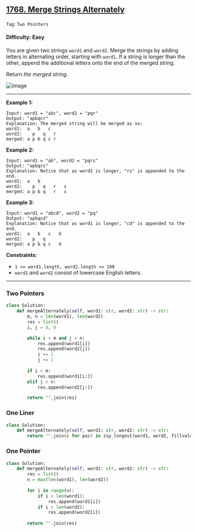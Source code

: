 ## [1768. Merge Strings Alternately](https://leetcode.com/problems/merge-strings-alternately/)

```Tag```: ```Two Pointers```

#### Difficulty: Easy

You are given two strings ```word1``` and ```word2```. Merge the strings by adding letters in alternating order, starting with ```word1```. If a string is longer than the other, append the additional letters onto the end of the merged string.

Return _the merged string_.

![image](https://user-images.githubusercontent.com/35042430/232670032-0cce1aa5-b1e3-4024-bc37-f97f9b564f1f.png)

---

__Example 1:__
```
Input: word1 = "abc", word2 = "pqr"
Output: "apbqcr"
Explanation: The merged string will be merged as so:
word1:  a   b   c
word2:    p   q   r
merged: a p b q c r
```

__Example 2:__
```
Input: word1 = "ab", word2 = "pqrs"
Output: "apbqrs"
Explanation: Notice that as word2 is longer, "rs" is appended to the end.
word1:  a   b 
word2:    p   q   r   s
merged: a p b q   r   s
```

__Example 3:__
```
Input: word1 = "abcd", word2 = "pq"
Output: "apbqcd"
Explanation: Notice that as word1 is longer, "cd" is appended to the end.
word1:  a   b   c   d
word2:    p   q 
merged: a p b q c   d
```

__Constraints:__

- ```1 <= word1.length, word2.length <= 100```
- ```word1``` and ```word2``` consist of lowercase English letters.

---

### Two Pointers

```Python
class Solution:
    def mergeAlternately(self, word1: str, word2: str) -> str:
        m, n = len(word1), len(word2)
        res = list()
        i, j = 0, 0

        while i < m and j < n:
            res.append(word1[i])
            res.append(word2[j])
            i += 1
            j += 1
        
        if i < m:
            res.append(word1[i:])
        elif j < n:
            res.append(word2[j:])

        return "".join(res)
```

### One Liner

```Python
class Solution:
    def mergeAlternately(self, word1: str, word2: str) -> str:
        return "".join(c for pair in zip_longest(word1, word2, fillvalue='') for c in pair)
```

### One Pointer

```Python
class Solution:
    def mergeAlternately(self, word1: str, word2: str) -> str:
        res = list()
        n = max(len(word1), len(word2))
        
        for i in range(n):
            if i < len(word1):
                res.append(word1[i])
            if i < len(word2):
                res.append(word2[i])
        
        return "".join(res)
```
